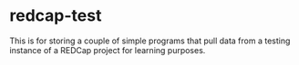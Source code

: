 # redcap-test
This is for storing a couple of simple programs that pull data from a testing instance of a REDCap project for learning purposes.
